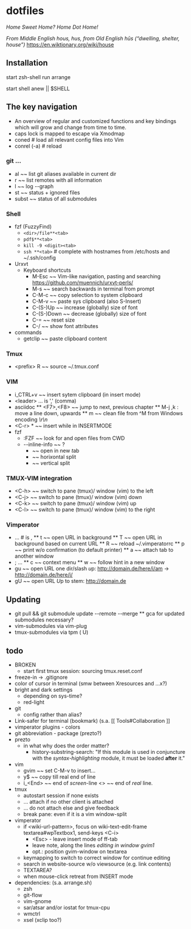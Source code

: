 # dotfiles
*Home Sweet Home?*
*Home Dot Home!*

*From Middle English hous, hus, from Old English hūs (“dwelling, shelter, house”)* https://en.wiktionary.org/wiki/house

## Installation
start zsh-shell
run arrange

start shell anew || $SHELL

## The key navigation
* An overview of regular and customized functions and key bindings which will grow and change from time to time.
* caps lock is mapped to escape via Xmodmap
* coned        # load all relevant config files into Vim
* conrel (-a)  # reload

### git ...
* al ~~ list git aliases available in current dir
* r ~~ list remotes with all information
* l ~~ log --graph
* st ~~ status + ignored files
* subst ~~ status of all submodules

### Shell
* fzf (FuzzyFind)
  * `<dir>/file**<tab>`
  * `pdf$**<tab>`
  * `kill -9 <digit><tab>`
  * `ssh **<tab>` # complete with hostnames from /etc/hosts and ~/.ssh/config
* Urxvt
  * Keyboard shortcuts
    * M-Esc ~~ Vim-like navigation, pasting and searching https://github.com/muennich/urxvt-perls/
    * M-s ~~ search backwards in terminal from prompt
    * C-M-c ~~ copy selection to system clipboard
    * C-M-v ~~ paste sys clipboard (also S-Insert)
    * C-(S-)Up ~~ increase (globally) size of font
    * C-(S-)Down ~~ decrease (globally) size of font
    * C-= ~~ reset size
    * C-/ ~~ show font attributes
* commands
    * getclip ~~ paste clipboard content
### Tmux
* \<prefix\> R ~~ source ~/.tmux.conf

### VIM
* i_CTRL+v ~~ insert sytem clipboard (in insert mode)
* \<leader\> ... is ',' (comma)
* asciidoc
** \<F7\>,\<F8\> ~~ jump to next, previous chapter
** M-j ,k  : move a line down, upwards
** m  ~~ clean file from ^M from Windows encoding _\r\n_
* \<C-r\> * ~~ insert while in INSERTMODE
* fzf
  * :FZF ~~ look for and open files from CWD
  * --inline-info ~~ ?
    * <C-t> ~~ open in new *t*ab
    * <C-x> ~~ hori*x*ontal split
    * <C-v> ~~ *v*ertical split

### TMUX-VIM integration
* \<C-h\> ~~ switch to pane (tmux)/ window (vim) to the left
* \<C-j\> ~~ switch to pane (tmux)/ window (vim) down
* \<C-k\> ~~ switch to pane (tmux)/ window (vim) up
* \<C-l\> ~~ switch to pane (tmux)/ window (vim) to the right

### Vimperator
* <leader> ... # is ,
** t ~~ open URL in background
** T ~~ open URL in background based on current URL
** R ~~ reload ~/.vimperatorrc
** p ~~ print w/o confirmation (to default printer)
** a ~~ attach tab to another window
* ; ...
** c ~~ context menu
** w ~~ follow hint in a new window
* gu ~~ open URL one dir/slash *u*p: http://domain.de/here/i/am -> http://domain.de/here/i/
* gU ~~ open URL *U*p to stem: http://domain.de

## Updating
* git pull && git submodule update --remote --merge
** gca for updated submodules necessary?
* vim-submodules via vim-plug
* tmux-submodules via tpm (<prefix> U)
## todo
* BROKEN
  * start first tmux session: sourcing tmux.reset.conf
* freeze-in -> .gitignore
* color of cursor in terminal (smw between Xresources and ...x?)
* bright and dark settings
  * depending on sys-time?
  * red-light
* git
  * config rather than alias?
* Link-safer for terminal (bookmark) (s.a. [[ Tools#Collaboration ]]
* vimperator plugins - colors
* git abbreviation - package (prezto?)
* prezto
  * in what why does the order matter?
    * history-substring-search: "If this module is used in conjuncture with the *syntax-highlighting* module, it must be loaded **after** it."
* vim
  * gvim ~~ set C-M-v to insert...
  * y$ ~~ copy till real end of line
  * i\_\<End\> ~~ end of *screen*-line <> <End> ~~ end of *real* line.
* tmux
  * autostart session if none exists
  * ... attach if no other client is attached
  * ... do not attach else and give feedback
  * break pane: even if it is a vim window-split
* vimperator
  * if \<wiki-url-pattern\>, focus on wiki-text-edit-frame textarea#wpTextbox1, send-keys \<C-i\>
    *  \<Esc\> - leave insert mode of ff-tab
    *  leave note, along the lines *editing in window gvim1*
    * opt.: position gvim-window on textarea
  *  keymapping to switch to correct window for continue editing
  *  search in website-source w/o viewsource (e.g. link contents)
  *  TEXTAREA?
  *  when mouse-click retreat from INSERT mode
* dependencies: (s.a. arrange.sh)
  * zsh
  * git-flow
  * vim-gnome
  * sar/atsar and/or iostat for tmux-cpu
  * wmctrl
  * xsel (xclip too?)
